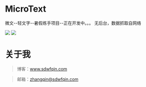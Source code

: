 # MicroText
微文--轻文字--暑假练手项目--正在开发中。。。
无后台，数据抓取自网络

![](http://7xvtvi.com1.z0.glb.clouddn.com/MicroText_07_21_01.png)
![](http://7xvtvi.com1.z0.glb.clouddn.com/MicroText_07_21_02.png)

# 关于我

> 博客：www.sdwfqin.com

> 邮箱：zhangqin@sdwfqin.com